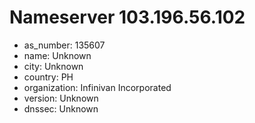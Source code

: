 # Nameserver 103.196.56.102

* as_number: 135607
* name: Unknown
* city: Unknown
* country: PH
* organization: Infinivan Incorporated
* version: Unknown
* dnssec: Unknown
